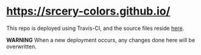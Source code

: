 # https://srcery-colors.github.io/

This repo is deployed using Travis-CI, and the source files reside
[here](https://github.com/srcery-colors/srcery-colors.github.io-src).

**WARNING** When a new deployment occurs, any changes done here will be overwritten.

